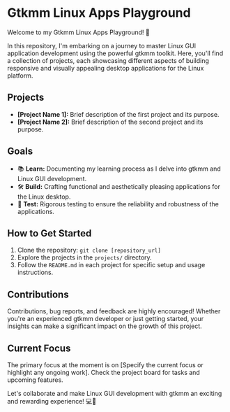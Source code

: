 # Gtkmm Linux Apps Playground

Welcome to my Gtkmm Linux Apps Playground! 🎉

In this repository, I'm embarking on a journey to master Linux GUI application development using the powerful gtkmm toolkit. Here, you'll find a collection of projects, each showcasing different aspects of building responsive and visually appealing desktop applications for the Linux platform.

## Projects

- **[Project Name 1]:** Brief description of the first project and its purpose.
- **[Project Name 2]:** Brief description of the second project and its purpose.

## Goals

- 📚 **Learn:** Documenting my learning process as I delve into gtkmm and Linux GUI development.
- 🛠️ **Build:** Crafting functional and aesthetically pleasing applications for the Linux desktop.
- 🧪 **Test:** Rigorous testing to ensure the reliability and robustness of the applications.

## How to Get Started

1. Clone the repository: `git clone [repository_url]`
2. Explore the projects in the `projects/` directory.
3. Follow the `README.md` in each project for specific setup and usage instructions.

## Contributions

Contributions, bug reports, and feedback are highly encouraged! Whether you're an experienced gtkmm developer or just getting started, your insights can make a significant impact on the growth of this project.

## Current Focus

The primary focus at the moment is on [Specify the current focus or highlight any ongoing work]. Check the project board for tasks and upcoming features.

Let's collaborate and make Linux GUI development with gtkmm an exciting and rewarding experience! 💻🚀
